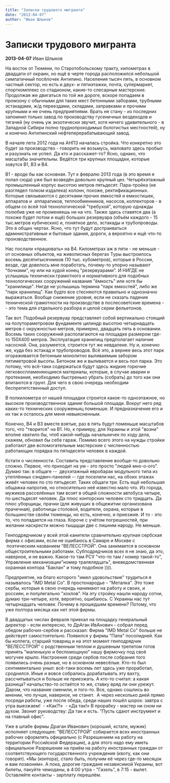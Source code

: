 ```yaml
---
title: "Записки трудового мигранта"
date: "2013-04-07"
author: "Иван Шлыков"
---
```


# Записки трудового мигранта

**2013-04-07** Иван Шлыков

На восток от Тюмени, по Старотобольскому тракту, километрах в двадцати от окраин, но ещё в черте города расположился небольшой симпатичный посёлочек Антипино. Населения тысяч пять, в основном частный сектор, но есть и двух- и пятиэтажки, почта, супермаркет, спорткомплекс со стадионом, какие-то слесарные мастерские. Продолжая же двигаться по той же дороге, вскоре попадаем в промзону с обычными для таких мест бетонными заборами, трубными эстакадами, ж/д переездами, складами, заправками и прочими крупными и не очень предприятиями. Врать не стану - из последних запомнил только завод по производству гусеничных вездеходов и тягачей (ну очень уж экзотически звучит, хотя ничего удивительного - в Западной Сибири полно труднопроходимых болотистых местностей), ну и конечно Антипинский нефтеперерабатывающий завод.

В начале лета 2012 года на АНПЗ началась стройка. Что конкретно это будет за производство - говорить не возьмусь, маловато здесь пробыл и разузнать не успел. Да кто и расскажет-то? Ясно, однако, что масштабы значительны. Ведётся три крупных площадки, которые зовутся В1, В3 и В4.

В1 - вроде бы как основная. Тут к февралю 2013 года (в это время я попал сюда) уже был возведён довольно крупный цех. Четырёхэтажный промышленный корпус высотою метров пятьдесят. Пара-тройка (не разглядел толком издалека) колонн, похоже, ректификационных. Которые связываются с десятками прочих емкостей и емкостишек, аппаратов и  аппаратиков, теплообменников, насосов, коллекторов - в общем со всей той технологической "требухой", которую однажды полюбив уже не променяешь ни на что. Также здесь ставятся два (а похоже будет потом и ещё) больших резервуара (объём каждого - 15 тыс.метров кубических) и, понятное дело, эстакады и трубопроводы. Это в общих чертах. Ясно, что тут будут достраиваться административные и бытовые здания, дороги, а вероятно и ещё что-то производственное.

Нас послали «працювать» на В4. Километрах аж в пяти - не меньше - от основных объектов, на живописных берегах Туры выстроилось восемь десятитысячников (10 тыс. кубометров), которые в России, везде, где довелось мне поработать, почему-то упорно называют "бочками", ну или на худой конец "резервуарами". И НИГДЕ не услышишь технически грамотного и нормативного для подобных технологических сооружений названия "ёмкость" или хотя бы "хранилище". Нигде не услышишь термина "парк емкостей", либо же "парк хранилищ". Как будто все стесняются правильно и однозначно выражаться. Вообще снижение уровня, если не сказать падение технической грамотности на производстве в послесоветские времена -- это тема для отдельного разбора и целой серии фельетонов.

Так вот. Подобный резервуар представляет собой вертикально стоящий на полутораметровом фундаменте цилиндр высотою четырнадцать метров с окружностью метров, примерно, двадцать пять в основании. Восемь таких сооружений располагаются на площадке размером где-то 150Х400 метров. Эксплуатация хранилищ предполагает наличие насосной. Она, разумеется, строится тут же невдалеке. Ну и, конечно же, куда без эстакад и трубопроводов. Всё это, а вернее весь этот парк огораживается бетонным монолитно выливаемым забором пятиметровой высоты. Бетоном же и выливается и весь пол парка. Это потому, что всё-таки содержаться будут здесь жидкие горючие легковоспламеняющиеся материалы, которые, в случае аварии и протекания, необходимо быстренько убрать (собрать) до того как они впитаются в грунт. Для чего в свою очередь необходим беспрепятственный доступ.

В полкилометра от нашей площадки строится какое-то одноэтажное, но высокое производственное здание большой площади. Вокруг него ряд каких-то технических сооруженьиц поменьше. И предназначение его и их так и осталось для меня невыясненным.

Конечно, В4 и В3 вместе взятые, раз в пять будут поменьше масштабов того, что "творится" на В1. Но, к примеру, для Украины и этой "возни" вполне хватило бы, чтоб какой-нибудь начальничек по ходу дела, скажем, обновил бы себе гараж. Помимо всего этого на нужды стройки работают две вспомогательные мастерские с численностью работающих порядка по пятидесяти человек в каждой.

Кстати о численности. Составить представление вообще-то довольно сложно. Первое, что приходит на ум - это просто "людей мно-о-ого". Думаю так: в общаге --  двухэтажный евробарак модульного типа из утеплённых сэндвич-панелей -- где поселили нас, на обоих этажах живёт человек по сто пятьдесят. Таких общаги три. Есть ещё небольшая общажка напротив, но относительно неё известно мало что. Из города, мужиков расселённых там возят в общей сложности автобуса четыре, по шестьдесят человек. Да плюс конторских человек сто тридцать. Да плюс уборщицы, прачки (для живущих в общежитии организована прачечная), работницы столовой, водители, охрана, которые в большинстве своём тюменцы, но есть, конечно, и приезжие. И то - это то, что попадается на глаза. Короче с учётом погрешностей, при желании наскрести можно тыщщщи две с лишним народу. Не меньше.

Генподрядчиком у всей этой канители сравнительно крупная сербская фирма с офисами, если не ошибаюсь в Самаре и Москве с  поэтическим названием "ВЕЛЕССТРОЙ". Она занимается в основном общестроительными работами. Субподрядчиков всех я не знаю, да это, наверное, и не важно. Какое-то там РСУ "что-то там / номер такой-то", Управление механизации"номер тралялядцать", вневедомственная охранная контора "Баклан" и тому подобное )))).

Предприятие, на благо которого "имел удовольствие" трудиться я называлось "IMD Metal Co". В простонародье - "Металка". Это тоже сербы, которые в свою очередь нанимают на работу и своих, и россиян, и полулегально "хохлов". На эту стройку нашли народу сотни, думаю три-четыре, хотя, вероятно, ошибаюсь. С Украины нас тут четырнадцать человек. Почему в прошедшем времени? Потому, что уже полтора месяца как нет этой фирмы. 

В двадцатых числах февраля приехал на площадку генеральный директор - если интересно, то ДрАган ИвАнович - собрал перед обедом рабочих-сербов и рассказал: Фирма "IMD Metal Co" больше не действует самостоятельно. Появился у фирмы "Папа" посолидней. Как бы коллега, старший товарищ и на этот момент генподрядчик "ВЕЛЕССТРОЙ" с родственным теплом и душевным трепетом готов принять "маленькую и беспомощную" нашу фирмочку под своё могучее крыло. Настроения среди сербов после собрания того появились очень разные, но в основном невесёлые. Кто-то был сентиментально уныл: всё-таки восемь лет здесь уже проработал, сроднился. Иные и вовсе собрались дорабатывать эту вахту, рассчитываться и больше не приезжать. А кто-то считал: а какая разница? начальство-то остаётся то же, ставку вряд ли они урежут. Даром, что название сменили, и того-то. Все, однако сошлись во мнении, что лучше, наверное, не станет.  А через несколько дней прямо посреди работы, уже после обеда, среди наших пошёл шорох: завтра с утра выезжаем!  - «Как?!»  - «Да так!» В прорабку - мастер ни сном ни духом. Звонит руководству: Да так и есть. "Пусть сдают инструмент и на главный офис".

Уже в штабе фирмы Драган Иванович (хороший, кстати, мужик) исполняет следующее: "ВЕЛЕССТРОЙ" собирается всех иностранных рабочих оформлять официально (с Разрешением на работу на территории Российской Федерации), а для этого надо ему иметь официальное Разрешение на приём на работу иностранных граждан от соответствующего государственного учреждения (квоту, как они говорят). «Мы (контора), стало быть, получим её через где-то месяцок и вам позвоним». А пока, дорогие граждане независимой Украины, вот билеты, пакуйте чемоданы, в 4:00 утра - "Газель", в 7:15 - вылет. Оставляйте контакты - зарплату перешлём.